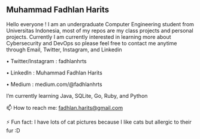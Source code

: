 ## Muhammad Fadhlan Harits

Hello everyone ! I am an undergraduate Computer Engineering student from Universitas Indonesia, most of my repos are my class projects and personal projects. Currently I am currently interested in learning more about Cybersecurity and DevOps so please feel free to contact me anytime through Email, Twitter, Instagram, and Linkedin

• Twitter/Instagram : fadhlanhrts

• LinkedIn : Muhammad Fadhlan Harits

• Medium : medium.com/@fadhlanhrts

I’m currently learning Java, SQLite, Go, Ruby, and Python

📫 How to reach me: 
fadhlan.harits@gmail.com

⚡ Fun fact: I have lots of cat pictures because I like cats but allergic to their fur :D

<!--
**fadhlanhrts/fadhlanhrts** is a ✨ _special_ ✨ repository because its `README.md` (this file) appears on your GitHub profile.

Here are some ideas to get you started:

- 🔭 I’m currently working on ...
- 🌱 I’m currently learning ...
- 👯 I’m looking to collaborate on ...
- 🤔 I’m looking for help with ...
- 💬 Ask me about ...
- 📫 How to reach me: ...
- 😄 Pronouns: ...
- ⚡ Fun fact: ...
-->
